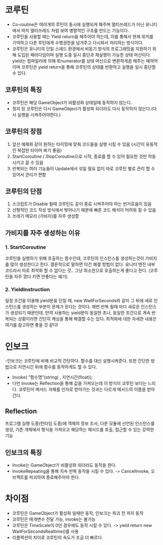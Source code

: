 # 코루틴
- Co-routine은 여러개의 루틴이 동시에 실행되게 해주며 멀티쓰레드가 아닌 유니티에서 마치 멀티쓰레드 처럼 보여 병렬적인 구조를 만드는 기능이다.
- 코루틴을 사용할 때는 Yield return을 해주어야 하는데, 이를 통해서 현재 위치를 기억하고 다른 루틴에게 수행권한을 넘겨주고 다시와서 처리하는 방식이다.
- 코루틴은 유니티의 단일 스레드 환경에서 비동기 방식의 프로그래밍을 지원하기 위해 도입된 패러다임이며 실행 도중 일시 중단과 재실행이 가능한 상태 머신이다. 
yield는 컴파일러에 의해 IEnumerator를 상태 머신으로 변환하게끔 해주는 예약어이며 코루틴은 yield return을 통해 코루틴의 상태를 반환하고 실행을 일시 중단할 수 있다.

## 코루틴의 특징
- 코루틴은 해당 GameObject가 비활성화 상태일때 동작하지 않는다.
- 정지 된 코루틴은 다시 GameObject가 활성화 되더라도 다시 동작하지 않는다.(다시 실행을 시켜주어야한다.)

## 코루틴의 장점 
1. 앞선 예제와 같이 원하는 타이밍에 맞춰 코드들을 실행 시킬 수 있음 (시간이 유동적인 복잡한 타이머 짜기 좋음)
2. StartCoroutine / StopCoroutine으로 시작, 종료를 할 수 있어 필요한 것만 작동시키고 끌 수 있음
3. 반복되는 여러 기능들이 Update에서 섞일 필요 없이 따로 코루틴 별로 관리 할 수 있어서 관리가 편함
   
## 코루틴의 단점
1. 스크립트가 Disable 될때 코루틴도 같이 종료 시켜주어야 하는 번거로움이 있음
2. 선형적인 코드 작성 방식에서 벗어나기 때문에 빠른 코드 해석이 어려워 질 수 있음
3. 쓰레기 메모리 (가비지)를 자주 생성함

## 가비지를 자주 생성하는 이유
### 1. StartCoroutine
코루틴을 실행하기 위해 호출하는 함수인데, 코루틴의 인스턴스를 생성하는것이 가비지를 많이 생성한다고 한다. 결론적으로 말하면 이건 해결 방법이 없다. 유니티 엔진 내부 코드라서 따로 최적화 할 수 없다는 것.. 그냥 최소한으로 호출하는게 좋다고 한다. (코루틴을 자주 껐다 키면 안좋다는 얘기)

### 2. YieldInstruction
일정 조건을 이용해 yield문을 던질 때, new WaitForSeconds와 같이 그 뒤에 새로 인스턴스를 생성하는 부분이 문제가 된다는 것이다. 매번 반복 될때 마다 새로운 인스턴스가 생성되기 때문인데, 만약 사용하는 yield문이 동일한 초나, 동일한 조건으로 계속 반복되는 상황이라면 간단히 캐싱을 통해 해결할 수는 있다. 최적화에 대한 자세한 내용은 여기를 참고하면 좋을 것 같다!

# 인보크

-인보크는 코루틴에 비해 비교적 간단하다. 함수를 대신 실행시켜준다. 또한 간단한 방법으로 지연시간 뒤에 함수를 동작하게도 할 수 있다.
- Invoke( "함수명"(string) , 지연시간(float));
- 다만 Invoke는 Reflection을 통해 값을 가져오는데 이 방식이 코루틴 보다는 느리다. 코루틴이 메서드 자체를 인자로 받아가는 것과는 다르게 메서드의 이름을 받아간다.

## Reflection
프로그램 실행 도중(런타임 도중)에 객체의 정보 조사, 다른 모듈에 선언된 인스턴스를 생성, 기존 개체에서 형식을 가져오고 해당하는 메서드를 호출, 접근할 수 있는 강력한 기능

## 인보크의 특징
- Invoke는 GameObject가 비활성화 되더라도 동작을 한다.
- InvokeRepeating을 통해 지속 반복 동작을 시킬 수 있다. -> CancelInvoke, 오브젝트를 파괴하여 종료해주어야 한다.

# 차이점
- 코루틴은 GameObject가 활성화 일때만 동작, 인보크는 파괴 전 까지 동작
- 코루틴은 매개변수 전달 가능, Invoke는 불가능
- 코루틴은 TimeScale이 0인 경우에도 동작 시킬 수 있다. -> yield return new WaitForSecondsRealtime()를 사용
- 리플렉션의 차이로 코루틴의 속도가 조금 더 빠르다.
